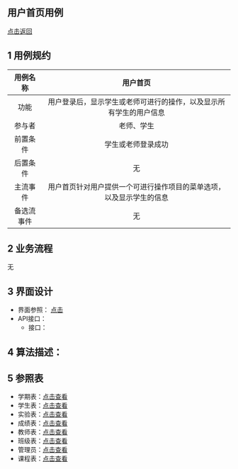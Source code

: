 用户首页用例
------
[点击返回](..\README.md)

1 用例规约
------
|用例名称|用户首页|
|:----:|:----:|
|功能|用户登录后，显示学生或老师可进行的操作，以及显示所有学生的用户信息|
|参与者|老师、学生|
|前置条件|学生或老师登录成功|
|后置条件|无|
|主流事件|用户首页针对用户提供一个可进行操作项目的菜单选项，以及显示学生的信息|
|备选流事件|无|

2 业务流程
------
无

3 界面设计
------
  * 界面参照： [点击](https://chenxiangz.github.io/is_analysis/FinalTest/ui/选课.html)
  * API接口：
    * 接口：

4 算法描述：
-------

5 参照表
-----

   * 学期表：[点击查看](../数据库设计/学期表.md)
   * 学生表：[点击查看](../数据库设计/学生表.md)
   * 实验表：[点击查看](../数据库设计/实验表.md)
   * 成绩表：[点击查看](../数据库设计/成绩表.md)
   * 教师表：[点击查看](../数据库设计/教师表.md)
   * 班级表：[点击查看](../数据库设计/班级表.md)
   * 管理员：[点击查看](../数据库设计/管理员.md)
   * 课程表：[点击查看](../数据库设计/课程表.md)